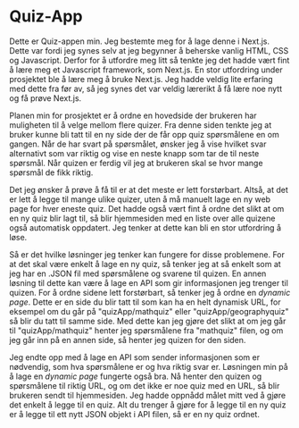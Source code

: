 # Quiz-App

Dette er Quiz-appen min. Jeg bestemte meg for å lage denne i Next.js. Dette var fordi jeg synes selv at jeg begynner å beherske vanlig HTML, CSS og Javascript. Derfor for å utfordre meg litt så tenkte jeg det hadde vært fint å lære meg et Javascript framework, som Next.js. En stor utfordring under prosjektet ble å lære meg å bruke Next.js. Jeg hadde veldig lite erfaring med dette fra før av, så jeg synes det var veldig lærerikt å få lære noe nytt og få prøve Next.js.

Planen min for prosjektet er å ordne en hovedside der brukeren har muligheten til å velge mellom flere quizer. Fra denne siden tenkte jeg at bruker kunne bli tatt til en ny side der de får opp quiz spørsmålene en om gangen. Når de har svart på spørsmålet, ønsker jeg å vise hvilket svar alternativt som var riktig og vise en neste knapp som tar de til neste spørsmål. Når quizen er ferdig vil jeg at brukeren skal se hvor mange spørsmål de fikk riktig.

Det jeg ønsker å prøve å få til er at det meste er lett forstørbart. Altså, at det er lett å legge til mange ulike quizer, uten å må manuelt lage en ny web page for hver eneste quiz. Det hadde også vært fint å ordne det slikt at om en ny quiz blir lagt til, så blir hjemmesiden med en liste over alle quizene også automatisk oppdatert. Jeg tenker at dette kan bli en stor utfordring å løse. 

Så er det hvilke løsninger jeg tenker kan fungere for disse problemene. For at det skal være enkelt å lage en ny quiz, så tenker jeg at så enkelt som at jeg har en .JSON fil med spørsmålene og svarene til quizen. En annen løsning til dette kan være å lage en API som gir informasjonen jeg trenger til quizen. For å ordne sidene lett forstørbart, så tenker jeg å ordne en *dynamic page*. Dette er en side du blir tatt til som kan ha en helt dynamisk URL, for eksempel om du går på "quizApp/mathquiz" eller "quizApp/geographyquiz" så blir du tatt til samme side. Med dette kan jeg gjøre det slikt at om jeg går til "quizApp/mathquiz" henter jeg spørsmålene fra "mathquiz" filen, og om jeg går inn på en annen side, så henter jeg quizen for den siden. 

Jeg endte opp med å lage en API som sender informasjonen som er nødvendig, som hva spørsmålene er og hva riktig svar er. Løsningen min på å lage en *dynamic page* fungerte også bra.  Nå henter den quizen og spørsmålene til riktig URL, og om det ikke er noe quiz med en URL, så blir brukeren sendt til hjemmesiden. Jeg hadde oppnådd målet mitt ved å gjøre det enkelt å legge til en quiz. Alt du trenger å gjøre for å legge til en ny quiz er å legge til ett nytt JSON objekt i API filen, så er en ny quiz ordnet.
